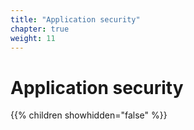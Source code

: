 ```yaml
---
title: "Application security"
chapter: true
weight: 11
---
```

# Application security


{{% children showhidden="false" %}}
